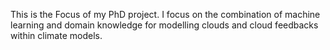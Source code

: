 This is the Focus of my PhD project.
I focus on the combination of machine learning and domain knowledge for modelling clouds and cloud feedbacks within climate models.
